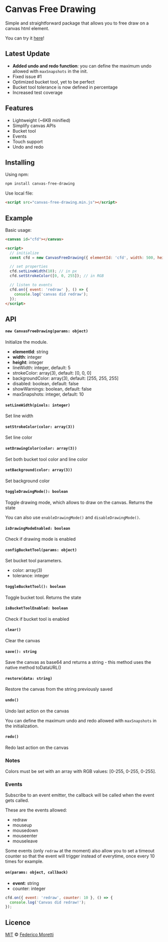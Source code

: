 # Canvas Free Drawing

Simple and straightforward package that allows you to free draw on a canvas html element.

You can try it [here](https://fmoretti.com/canvas-free-drawing)!

## Latest Update

- **Added undo and redo function**: you can define the maximum undo allowed with `maxSnapshots` in the init.
- Fixed issue #1
- Optimized bucket tool, yet to be perfect
- Bucket tool tolerance is now defined in percentage
- Increased test coverage

## Features

- Lightweight (~6KB minified)
- Simplify canvas APIs
- Bucket tool
- Events
- Touch support
- Undo and redo

## Installing

Using npm:

```bash
npm install canvas-free-drawing
```

Use local file:

```html
<script src="canvas-free-drawing.min.js"></script>
```

## Example

Basic usage:

```html
<canvas id="cfd"></canvas>

<script>
  // initialize
  const cfd = new CanvasFreeDrawing({ elementId: 'cfd', width: 500, height: 500 });

  // set properties
  cfd.setLineWidth(10); // in px
  cfd.setStrokeColor([0, 0, 255]); // in RGB

  // listen to events
  cfd.on({ event: 'redraw' }, () => {
    console.log('canvas did redraw');
  });
</script>
```

## API

#### `new CanvasFreeDrawing(params: object)`

Initialize the module.

- **elementId**: string
- **width**: integer
- **height**: integer
- lineWidth: integer, default: 5
- strokeColor: array(3), default: [0, 0, 0]
- backgroundColor: array(3), default: [255, 255, 255]
- disabled: boolean, default: false
- showWarnings: boolean, default: false
- maxSnapshots: integer, default: 10

#### `setLineWidth(pixels: integer)`

Set line width

#### `setStrokeColor(color: array(3))`

Set line color

#### `setDrawingColor(color: array(3))`

Set both bucket tool color and line color

#### `setBackground(color: array(3))`

Set background color

#### `toggleDrawingMode(): boolean`

Toggle drawing mode, which allows to draw on the canvas. Returns the state

You can also use `enableDrawingMode()` and `disableDrawingMode()`.

#### `isDrawingModeEnabled: boolean`

Check if drawing mode is enabled

#### `configBucketTool(params: object)`

Set bucket tool parameters.

- color: array(3)
- tolerance: integer

#### `toggleBucketTool(): boolean`

Toggle bucket tool. Returns the state

#### `isBucketToolEnabled: boolean`

Check if bucket tool is enabled

#### `clear()`

Clear the canvas

#### `save(): string`

Save the canvas as base64 and returns a string - this method uses the native method toDataURL()

#### `restore(data: string)`

Restore the canvas from the string previously saved

#### `undo()`

Undo last action on the canvas

You can define the maximum undo and redo allowed with `maxSnapshots` in the initialization.

#### `redo()`

Redo last action on the canvas

### Notes

Colors must be set with an array with RGB values: [0-255, 0-255, 0-255].

### Events

Subscribe to an event emitter, the callback will be called when the event gets called.

These are the events allowed:

- redraw
- mouseup
- mousedown
- mouseenter
- mouseleave

Some events (only `redraw` at the moment) also allow you to set a timeout counter so that the event will trigger instead of everytime, once every 10 times for example.

#### `on(params: object, callback)`

- **event**: string
- counter: integer

```js
cfd.on({ event: 'redraw', counter: 10 }, () => {
  console.log('Canvas did redraw!');
});
```

## Licence

[MIT](LICENSE) © [Federico Moretti](https://fmoretti.com)
